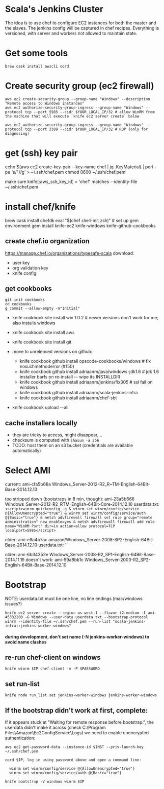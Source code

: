# Scala's Jenkins Cluster 
The idea is to use chef to configure EC2 instances for both the master and the slaves. The jenkins config will be captured in chef recipes. Everything is versioned, with server and workers not allowed to maintain state.

# Get some tools
```
brew cask install awscli cord
```

# Create security group (ec2 firewall)

```
aws ec2 create-security-group --group-name "Windows" --description "Remote access to Windows instances" 
aws ec2 authorize-security-group-ingress --group-name "Windows" --protocol tcp --port 5985 --cidr $YOUR_LOCAL_IP/32 # allow WinRM from the machine that will execute `knife ec2 server create` below

aws ec2 authorize-security-group-ingress --group-name "Windows" --protocol tcp --port 3389 --cidr $YOUR_LOCAL_IP/32 # RDP (only for diagnosing)
```

# get (ssh) key pair
echo $(aws ec2 create-key-pair --key-name chef | jq .KeyMaterial) | perl -pe 's/"//g' > ~/.ssh/chef.pem
chmod 0600 ~/.ssh/chef.pem

make sure knife[:aws_ssh_key_id] = 'chef' matches --identity-file ~/.ssh/chef.pem 

# install chef/knife

brew cask install chefdk
eval "$(chef shell-init zsh)" # set up gem environment
gem install knife-ec2 knife-windows knife-github-cookbooks

## create chef.io organization 
https://manage.chef.io/organizations/typesafe-scala
download:
  - user key
  - org validation key
  - knife config

## get cookbooks

```
git init cookbooks
cd cookbooks
g commit --allow-empty -m"Initial" 
```

- knife cookbook site install wix 1.0.2 # newer versions don't work for me; also installs windows
- knife cookbook site install aws
- knife cookbook site install git
 
- move to unreleased versions on github:
  - knife cookbook github install opscode-cookbooks/windows    # fix nosuchmethoderror (#150)
  - knife cookbook github install adriaanm/java/windows-jdk1.6 # jdk 1.6 installer barfs on re-install -- wipe its INSTALLDIR
  - knife cookbook github install adriaanm/jenkins/fix305      # ssl fail on windows
  - knife cookbook github install adriaanm/scala-jenkins-infra
  - knife cookbook github install adriaanm/chef-sbt

- knife cookbook upload --all

## cache installers locally
- they are tricky to access, might disappear,...
- checksum is computed with `shasum -a 256`
- TODO: host them on an s3 bucket (credentials are available automatically)


# Select AMI

current: ami-cfa5b68a Windows_Server-2012-R2_R~TM-English-64Bit-Base-2014.12.10

too stripped down (bootstraps in 8 min, though): ami-23a5b666 Windows_Server-2012-R2_RTM-English-64Bit-Core-2014.12.10
userdata.txt: `<script>winrm quickconfig -q & winrm set winrm/config/service @{AllowUnencrypted="true"} & winrm set winrm/config/service/auth @{Basic="true"} & netsh advfirewall firewall set rule group="remote administration" new enable=yes & netsh advfirewall firewall add rule name="WinRM Port" dir=in action=allow protocol=TCP  localport=5985</script>`

older: ami-e9a4b7ac amazon/Windows_Server-2008-SP2-English-64Bit-Base-2014.12.10
userdata.txt: '<script>winrm quickconfig -q & winrm set winrm/config/service @{AllowUnencrypted="true"} & winrm set winrm/config/service/auth @{Basic="true"}</script>'

older: ami-6b34252e Windows_Server-2008-R2_SP1-English-64Bit-Base-2014.11.19
doesn't work: ami-59a8bb1c Windows_Server-2003-R2_SP2-English-64Bit-Base-2014.12.10

# Bootstrap
NOTE: userdata.txt must be one line, no line endings (mac/windows issues?)

```
knife ec2 server create --region us-west-1 --flavor t2.medium -I ami-45332200 -G Windows --user-data userdata.txt --bootstrap-protocol winrm --identity-file ~/.ssh/chef.pem --run-list "scala-jenkins-infra::jenkins-worker-windows"
```

#### during development, don't set name (-N jenkins-worker-windows) to avoid name clashes 


## re-run chef-client on windows
```
knife winrm $IP chef-client -m -P $PASSWORD
```

## set run-list
```
knife node run_list set jenkins-worker-windows jenkins-worker-windows
``` 
## If the bootstrap didn't work at first, complete:
If it appears stuck at "Waiting for remote response before bootstrap.", the userdata didn't make it across 
(check C:\Program Files\Amazon\Ec2ConfigService\Logs) we need to enable unencrypted authentication:

```
aws ec2 get-password-data --instance-id $INST --priv-launch-key ~/.ssh/chef.pem

cord $IP, log in using password above and open a command line:

  winrm set winrm/config/service @{AllowUnencrypted="true"}
  winrm set winrm/config/service/auth @{Basic="true"}

knife bootstrap -V windows winrm $IP

```
